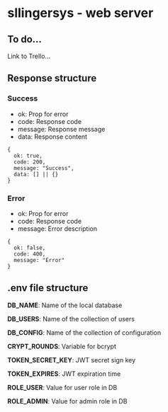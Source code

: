 # sllingersys - web server

## To do...

Link to Trello...

## Response structure

### Success

* ok: Prop for error
* code: Response code
* message: Response message
* data: Response content

```
{
  ok: true,
  code: 200,
  message: "Success",
  data: [] || {}
}
```

### Error

* ok: Prop for error
* code: Response code
* message: Error description

```
{
  ok: false,
  code: 400,
  message: "Error"
}
```

## .env file structure

**DB_NAME**: Name of the local database

**DB_USERS**: Name of the collection of users

**DB_CONFIG**: Name of the collection of configuration

**CRYPT_ROUNDS**: Variable for bcrypt

**TOKEN_SECRET_KEY**: JWT secret sign key

**TOKEN_EXPIRES**: JWT expiration time

**ROLE_USER**: Value for user role in DB

**ROLE_ADMIN**: Value for admin role in DB